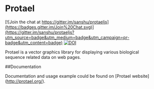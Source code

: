 Protael
==============

[![Join the chat at https://gitter.im/sanshu/protaeljs](https://badges.gitter.im/Join%20Chat.svg)](https://gitter.im/sanshu/protaeljs?utm_source=badge&utm_medium=badge&utm_campaign=pr-badge&utm_content=badge) [![DOI](https://zenodo.org/badge/5245/sanshu/protaeljs.svg)](http://dx.doi.org/10.5281/zenodo.14840)



Protael is a vector graphics library for displaying various biological sequence 
related data on web pages.


##Documentation

Documentation and usage example could be found on [Protael website] (http://protael.org/).


